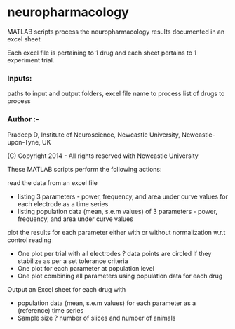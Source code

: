 # neuropharmacology
MATLAB scripts process the neuropharmacology results documented in an excel sheet

Each excel file is pertaining to 1 drug and each sheet pertains to 1 experiment trial.

### Inputs:
paths to input and output folders, 
excel file name to process
list of drugs to process

### Author :- 
Pradeep D, Institute of Neuroscience, Newcastle University, Newcastle-upon-Tyne, UK

(C) Copyright 2014 - All rights reserved with Newcastle University



These MATLAB scripts perform the following actions:

read the data from an excel file 
* listing 3 parameters - power, frequency, and area under curve values for each electrode as a time series
* listing population data (mean, s.e.m values) of 3 parameters - power, frequency, and area under curve values

plot the results for each parameter either with or without normalization w.r.t control reading 
* One plot per trial  with all electrodes ? data points are circled if they stabilize as per a set tolerance criteria
* One plot for each parameter at population level
* One plot combining all parameters using population data for each drug

Output an Excel sheet for each drug with 
* population data (mean, s.e.m values) for each parameter as a (reference) time series
* Sample size ? number of slices and number of animals

